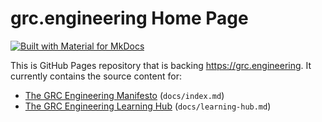 # grc.engineering Home Page

[![Built with Material for MkDocs](https://img.shields.io/badge/Material_for_MkDocs-526CFE?style=for-the-badge&logo=MaterialForMkDocs&logoColor=white)](https://squidfunk.github.io/mkdocs-material/)

This is GitHub Pages repository that is backing https://grc.engineering. It currently contains the source content for:
* [The GRC Engineering Manifesto](https://grc.engineering) (`docs/index.md`)
* [The GRC Engineering Learning Hub](https://grc.engineering/learning-hub/) (`docs/learning-hub.md`)